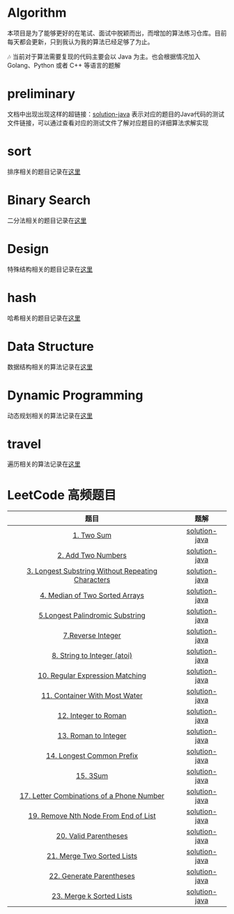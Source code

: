 # Algorithm

本项目是为了能够更好的在笔试、面试中脱颖而出，而增加的算法练习仓库。目前每天都会更新，只到我认为我的算法已经足够了为止。

:notes: 当前对于算法需要复现的代码主要会以 Java 为主。也会根据情况加入Golang、Python 或者 C++ 等语言的题解

# preliminary

文档中出现出现这样的超链接：[solution-java]()
表示对应的题目的Java代码的测试文件链接，可以通过查看对应的测试文件了解对应题目的详细算法求解实现

# sort

排序相关的题目记录在[这里](sort/README.md)

# Binary Search

二分法相关的题目记录在[这里]()

# Design

特殊结构相关的题目记录在[这里](specific-data-structure/README.md)

# hash

哈希相关的题目记录在[这里](hash/README.md)

# Data Structure

数据结构相关的算法记录在[这里](data-structure/README.md)

# Dynamic Programming

动态规划相关的算法记录在[这里](dynamic-programing/README.md)

# travel

遍历相关的算法记录在[这里](travel/README.md)

# LeetCode 高频题目

|题目|题解|
|:-------:|:-----:|
|[1. Two Sum](https://leetcode.cn/problems/two-sum/?favorite=2cktkvj)|[solution-java](hash/src/main/java/TwoSum.java)|
|[2. Add Two Numbers](https://leetcode.cn/problems/add-two-numbers/?favorite=2cktkvj)|[solution-java](data-structure/linked-list/src/main/java/AddTwoNumbers.java)|
|[3. Longest Substring Without Repeating Characters](https://leetcode.cn/problems/longest-substring-without-repeating-characters/description/?favorite=2cktkvj)|[solution-java](dynamic-programing/attempt-model/src/main/java/com/pineapple/LongestSubstringWithoutRepeatingCharacters.java)|
|[4. Median of Two Sorted Arrays](https://leetcode.cn/problems/median-of-two-sorted-arrays/?favorite=2cktkvj)|[solution-java]()|
|[5.Longest Palindromic Substring](https://leetcode.cn/problems/longest-palindromic-substring/)|[solution-java]()|
|[7.Reverse Integer](https://leetcode.cn/problems/reverse-integer/)|[solution-java](tricks/src/main/java/ReverseInteger.java)|
|[8. String to Integer (atoi)](https://leetcode.cn/problems/string-to-integer-atoi/)|[solution-java]()|
|[10. Regular Expression Matching](https://leetcode.cn/problems/regular-expression-matching/)|[solution-java](data-structure/strings/src/main/java/Reg.java)|
|[11. Container With Most Water](https://leetcode.cn/problems/container-with-most-water/)|[solution-java](double-pointer/src/main/java/ContainerWithMostWater.java)|
|[12. Integer to Roman](https://leetcode.cn/problems/integer-to-roman/)|[solution-java]()|
|[13. Roman to Integer](https://leetcode.cn/problems/roman-to-integer/)|[solution-java]()|
|[14. Longest Common Prefix](https://leetcode.cn/problems/longest-common-prefix/)|[solution-java](data-structure/hash-table/src/main/java/LongestCommonPrefix.java)|
|[15. 3Sum](https://leetcode.cn/problems/3sum/)|[solution-java](double-pointer/src/main/java/ThreeSum.java)|
|[17. Letter Combinations of a Phone Number](https://leetcode.cn/problems/letter-combinations-of-a-phone-number/)|[solution-java](dynamic-programing/attempt-model/src/main/java/com/pineapple/LetterCombinationsOfAPhoneNumber.java)|
|[19. Remove Nth Node From End of List](https://leetcode.cn/problems/remove-nth-node-from-end-of-list/)|[solution-java](data-structure/linked-list/src/main/java/RemoveNthNodeFromEndOfList.java)|
|[20. Valid Parentheses](https://leetcode.cn/problems/valid-parentheses/)|[solution-java](data-structure/stack/src/main/java/ValidParentheses.java)|
|[21. Merge Two Sorted Lists](https://leetcode.cn/problems/merge-two-sorted-lists/)|[solution-java]()|
|[22. Generate Parentheses](https://leetcode.cn/problems/generate-parentheses/)|[solution-java](dynamic-programing/attempt-model/src/main/java/com/pineapple/GenerateParentheses.java)|
|[23. Merge k Sorted Lists](https://leetcode.cn/problems/merg-k-sorted-lists/)|[solution-java](data-structure/linked-list/src/main/java/MergeKSortedLists.java)|